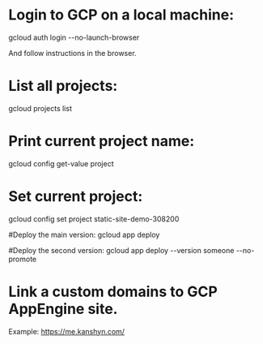 # Login to GCP on a local machine:
gcloud auth login --no-launch-browser

And follow instructions in the browser.

# List all projects:
gcloud projects list

# Print current project name:
gcloud config get-value project

# Set current project:
gcloud config set project static-site-demo-308200

#Deploy the main version:
gcloud app deploy

#Deploy the second version:
gcloud app deploy --version someone --no-promote

# Link a custom domains to GCP AppEngine site.
Example: https://me.kanshyn.com/

